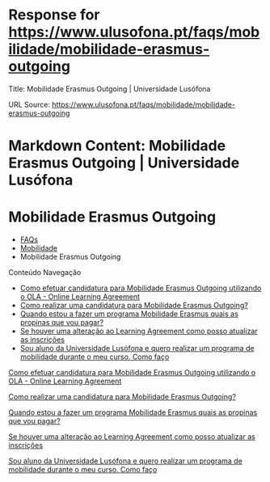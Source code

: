 # Response for https://www.ulusofona.pt/faqs/mobilidade/mobilidade-erasmus-outgoing

Title: Mobilidade Erasmus Outgoing | Universidade Lusófona

URL Source: https://www.ulusofona.pt/faqs/mobilidade/mobilidade-erasmus-outgoing

Markdown Content:
Mobilidade Erasmus Outgoing | Universidade Lusófona
===============

 

Mobilidade Erasmus Outgoing
===========================

*   [FAQs](https://www.ulusofona.pt/faqs/)
*   [Mobilidade](https://www.ulusofona.pt/faqs/mobilidade)
*   Mobilidade Erasmus Outgoing

[](https://www.ulusofona.pt/)

Conteúdo Navegação

*   [Como efetuar candidatura para Mobilidade Erasmus Outgoing utilizando o OLA - Online Learning Agreement](https://www.ulusofona.pt/faqs/mobilidade/mobilidade-erasmus-outgoing/candidatura-para-mobilidade-erasmus-outgoing-utilizando-o-ola)
*   [Como realizar uma candidatura para Mobilidade Erasmus Outgoing?](https://www.ulusofona.pt/faqs/mobilidade/mobilidade-erasmus-outgoing/como-realizar-uma-candidatura-para-mobilidade-erasmus-outgoing)
*   [Quando estou a fazer um programa Mobilidade Erasmus quais as propinas que vou pagar?](https://www.ulusofona.pt/faqs/mobilidade/mobilidade-erasmus-outgoing/quando-estou-a-fazer-um-programa-de-mobilidade-tambem-pago-propinas-na-universidade-lusofona)
*   [Se houver uma alteração ao Learning Agreement como posso atualizar as inscrições](https://www.ulusofona.pt/faqs/mobilidade/mobilidade-erasmus-outgoing/se-houver-alteracao-ao-learning-agreement-como-atualizo-as-inscricoes)
*   [Sou aluno da Universidade Lusófona e quero realizar um programa de mobilidade durante o meu curso. Como faço](https://www.ulusofona.pt/faqs/mobilidade/mobilidade-erasmus-outgoing/sou-aluno-da-universidade-lusofona-e-pretendo-realizar-um-programa-de-mobilidade-durante-o-meu-curso-como-devo-proceder)

[Como efetuar candidatura para Mobilidade Erasmus Outgoing utilizando o OLA - Online Learning Agreement](https://www.ulusofona.pt/faqs/mobilidade/mobilidade-erasmus-outgoing/candidatura-para-mobilidade-erasmus-outgoing-utilizando-o-ola)

[Como realizar uma candidatura para Mobilidade Erasmus Outgoing?](https://www.ulusofona.pt/faqs/mobilidade/mobilidade-erasmus-outgoing/como-realizar-uma-candidatura-para-mobilidade-erasmus-outgoing)

[Quando estou a fazer um programa Mobilidade Erasmus quais as propinas que vou pagar?](https://www.ulusofona.pt/faqs/mobilidade/mobilidade-erasmus-outgoing/quando-estou-a-fazer-um-programa-de-mobilidade-tambem-pago-propinas-na-universidade-lusofona)

[Se houver uma alteração ao Learning Agreement como posso atualizar as inscrições](https://www.ulusofona.pt/faqs/mobilidade/mobilidade-erasmus-outgoing/se-houver-alteracao-ao-learning-agreement-como-atualizo-as-inscricoes)

[Sou aluno da Universidade Lusófona e quero realizar um programa de mobilidade durante o meu curso. Como faço](https://www.ulusofona.pt/faqs/mobilidade/mobilidade-erasmus-outgoing/sou-aluno-da-universidade-lusofona-e-pretendo-realizar-um-programa-de-mobilidade-durante-o-meu-curso-como-devo-proceder)

